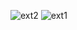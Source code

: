 ![ext2](https://user-images.githubusercontent.com/30559667/103326102-d64f6800-4a1c-11eb-9c0f-2eded03bd730.PNG)
![ext1](https://user-images.githubusercontent.com/30559667/103326099-d5b6d180-4a1c-11eb-8e1f-8a2d0b27bcc9.PNG)
